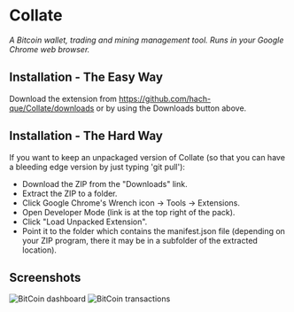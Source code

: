 Collate
====================
_A Bitcoin wallet, trading and mining management tool.  Runs in your Google Chrome web browser._

Installation - The Easy Way
---------------------
Download the extension from https://github.com/hach-que/Collate/downloads or by using the Downloads button above.

Installation - The Hard Way
---------------------
If you want to keep an unpackaged version of Collate (so that you can have a bleeding edge version by just typing 'git pull'):

* Download the ZIP from the "Downloads" link.
* Extract the ZIP to a folder.
* Click Google Chrome's Wrench icon -> Tools -> Extensions.
* Open Developer Mode (link is at the top right of the pack).
* Click "Load Unpacked Extension". 
* Point it to the folder which contains the manifest.json file (depending on your ZIP program, there it may be in a subfolder of the extracted location).

Screenshots
---------------------
![BitCoin dashboard](https://github.com/hach-que/Collate/raw/master/screenshot01.png)
![BitCoin transactions](https://github.com/hach-que/Collate/raw/master/screenshot02.png)
